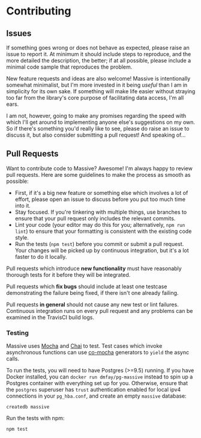 # Contributing

## Issues

If something goes wrong or does not behave as expected, please raise an issue to report it. At minimum it should include steps to reproduce, and the more detailed the description, the better; if at all possible, please include a minimal code sample that reproduces the problem.

New feature requests and ideas are also welcome! Massive is intentionally somewhat minimalist, but I'm more invested in it being _useful_ than I am in simplicity for its own sake. If something will make life easier without straying too far from the library's core purpose of facilitating data access, I'm all ears.

I am not, however, going to make any promises regarding the speed with which I'll get around to implementing anyone else's suggestions on my own. So if there's something you'd really like to see, please do raise an issue to discuss it, but also consider submitting a pull request! And speaking of...

## Pull Requests

Want to contribute code to Massive? Awesome! I'm always happy to review pull requests. Here are some guidelines to make the process as smooth as possible:

* First, if it's a big new feature or something else which involves a lot of effort, please open an issue to discuss before you put too much time into it.
* Stay focused. If you're tinkering with multiple things, use branches to ensure that your pull request only includes the relevant commits.
* Lint your code (your editor may do this for you; alternatively, `npm run lint`) to ensure that your formatting is consistent with the existing code style.
* Run the tests (`npm test`) before you commit or submit a pull request. Your changes will be picked up by continuous integration, but it's a lot faster to do it locally.

Pull requests which introduce **new functionality** must have reasonably thorough tests for it before they will be integrated.

Pull requests which **fix bugs** should include at least one testcase demonstrating the failure being fixed, if there isn't one already failing.

Pull requests **in general** should not cause any new test or lint failures. Continuous integration runs on every pull request and any problems can be examined in the TravisCI build logs.

### Testing

Massive uses [Mocha](https://mochajs.org/) and [Chai](http://chaijs.com/) to test. Test cases which invoke asynchronous functions can use [co-mocha](https://github.com/blakeembrey/co-mocha) generators to `yield` the async calls.

To run the tests, you will need to have Postgres (>=9.5) running. If you have Docker installed, you can `docker run dmfay/pg-massive` instead to spin up a Postgres container with everything set up for you. Otherwise, ensure that the `postgres` superuser has `trust` authentication enabled for local ipv4 connections in your `pg_hba.conf`, and create an empty `massive` database:

```
createdb massive
```

Run the tests with npm:

```
npm test
```
